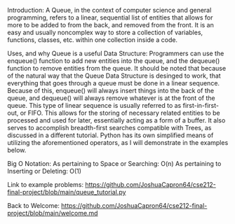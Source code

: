 Introduction:
A Queue, in the context of computer science and general programming, refers to a linear, sequential list of entities that allows for more to be added to from the back, and removed from the front. It is an easy and usually noncomplex way to store a collection of variables, functions, classes, etc. within one collection inside a code.

Uses, and why Queue is a useful Data Structure:
Programmers can use the enqueue() function to add new entities into the queue, and the dequeue() function to remove entities from the queue. It should be noted that because of the natural way that the Queue Data Structure is desinged to work, that everything that goes through a queue must be done in a linear sequence. Because of this, enqueue() will always insert things into the back of the queue, and dequeue() will always remove whatever is at the front of the queue. This type of linear sequence is usually referred to as first-in-first-out, or FIFO. This allows for the storing of necessary related entities to be processed and used for later, essentially acting as a form of a buffer. It also serves to accomplish breadth-first searches compatible with Trees, as discussed in a different tutorial. Python has its own simplified means of utilizing the aforementioned operators, as I will demonstrate in the examples below.

Big O Notation:
As pertaining to Space or Searching: O(n)
As pertaining to Inserting or Deleting: O(1)

Link to example problems:
https://github.com/JoshuaCapron64/cse212-final-project/blob/main/queue_tutorial.py

Back to Welcome:
https://github.com/JoshuaCapron64/cse212-final-project/blob/main/welcome.md